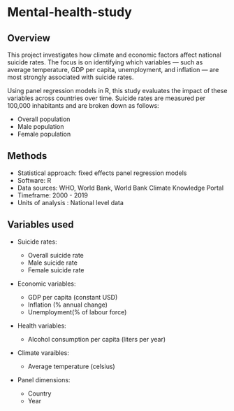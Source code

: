 # Mental-health-study
## Overview
This project investigates how climate and economic factors affect national suicide rates. The focus is on identifying which variables — such as average temperature, GDP per capita, unemployment, and inflation — are most strongly associated with suicide rates.

Using panel regression models in R, this study evaluates the impact of these variables across countries over time. Suicide rates are measured per 100,000 inhabitants and are broken down as follows:

- Overall population
- Male population
- Female population

## Methods
- Statistical approach: fixed effects panel regression models
- Software: R
- Data sources: WHO, World Bank, World Bank Climate Knowledge Portal
- Timeframe: 2000 - 2019
- Units of analysis : National level data

## Variables used

- Suicide rates:
  - Overall suicide rate
  - Male suicide rate
  - Female suicide rate

- Economic variables:
  - GDP per capita (constant USD)
  - Inflation (% annual change)
  - Unemployment(% of labour force)

- Health variables:
  - Alcohol consumption per capita (liters per year)

- Climate varaibles:
  - Average temperature (celsius)

- Panel dimensions:
  - Country
  - Year
 
